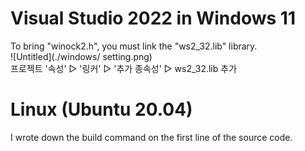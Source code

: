 # Visual Studio 2022 in Windows 11
To bring "winock2.h", you must link the "ws2_32.lib" library.   
![Untitled](./windows\/ setting.png)   
프로젝트 '속성' ▷ '링커' ▷ '추가 종속성' ▷ ws2_32.lib 추가   

# Linux (Ubuntu 20.04)
I wrote down the build command on the first line of the source code.
